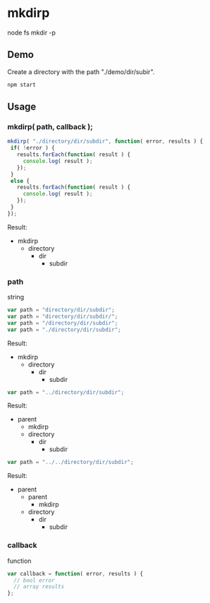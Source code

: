mkdirp
====================
node fs mkdir -p

Demo
---------------------
Create a directory with the path "./demo/dir/subir".
```bash
npm start
```

Usage
---------------------

### mkdirp( path, callback );
```js
mkdirp( "./directory/dir/subdir", function( error, results ) {
 if( !error ) {
   results.forEach(function( result ) {
     console.log( result );
   });
 }
 else {
   results.forEach(function( result ) {
     console.log( result );
   });
 }
});
```
Result:
* mkdirp
  * directory
    * dir
      * subdir

### path
string
```js
var path = "directory/dir/subdir";
var path = "directory/dir/subdir/";
var path = "/directory/dir/subdir";
var path = "./directory/dir/subdir";
```
Result:
* mkdirp
  * directory
    * dir
      * subdir

```js
var path = "../directory/dir/subdir";
```
Result:
* parent
  * mkdirp
  * directory
    * dir
      * subdir

```js
var path = "../../directory/dir/subdir";
```
Result:
* parent
  * parent
    * mkdirp
  * directory
    * dir
      * subdir

### callback
function
```js
var callback = function( error, results ) {
  // bool error
  // array results
};
```